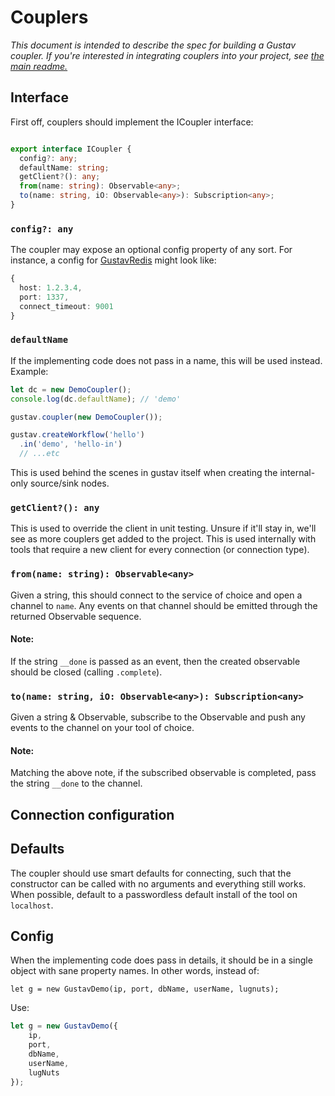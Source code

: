 # Couplers

*This document is intended to describe the spec for building a Gustav coupler.  If you're interested in integrating couplers into your project, see [the main readme.](https://github.com/SomeKittens/gustav/tree/0.7#couplers)*

## Interface

First off, couplers should implement the ICoupler interface:

```typescript

export interface ICoupler {
  config?: any;
  defaultName: string;
  getClient?(): any;
  from(name: string): Observable<any>;
  to(name: string, iO: Observable<any>): Subscription<any>;
}
```

### `config?: any`

The coupler may expose an optional config property of any sort.  For instance, a config for [GustavRedis](https://github.com/SomeKittens/gustav/blob/master/couplers/GustavRedis.ts) might look like:

```typescript
{
  host: 1.2.3.4,
  port: 1337,
  connect_timeout: 9001
}
```

### `defaultName`

If the implementing code does not pass in a name, this will be used instead.  Example:

```typescript
let dc = new DemoCoupler();
console.log(dc.defaultName); // 'demo'

gustav.coupler(new DemoCoupler());

gustav.createWorkflow('hello')
  .in('demo', 'hello-in')
  // ...etc
```

This is used behind the scenes in gustav itself when creating the internal-only source/sink nodes.

### `getClient?(): any`

This is used to override the client in unit testing.  Unsure if it'll stay in, we'll see as more couplers get added to the project.  This is used internally with tools that require a new client for every connection (or connection type).

### `from(name: string): Observable<any>`

Given a string, this should connect to the service of choice and open a channel to `name`.  Any events on that channel should be emitted through the returned Observable sequence.

#### Note:

If the string `__done` is passed as an event, then the created observable should be closed (calling `.complete`).

### `to(name: string, iO: Observable<any>): Subscription<any>`

Given a string & Observable, subscribe to the Observable and push any events to the channel on your tool of choice.

#### Note:

Matching the above note, if the subscribed observable is completed, pass the string `__done` to the channel.

## Connection configuration

## Defaults

The coupler should use smart defaults for connecting, such that the constructor can be called with no arguments and everything still works.  When possible, default to a passwordless default install of the tool on `localhost`.

## Config

When the implementing code does pass in details, it should be in a single object with sane property names.  In other words, instead of:

`let g = new GustavDemo(ip, port, dbName, userName, lugnuts);`

Use:

```typescript
let g = new GustavDemo({
    ip,
    port,
    dbName,
    userName,
    lugNuts
});
```